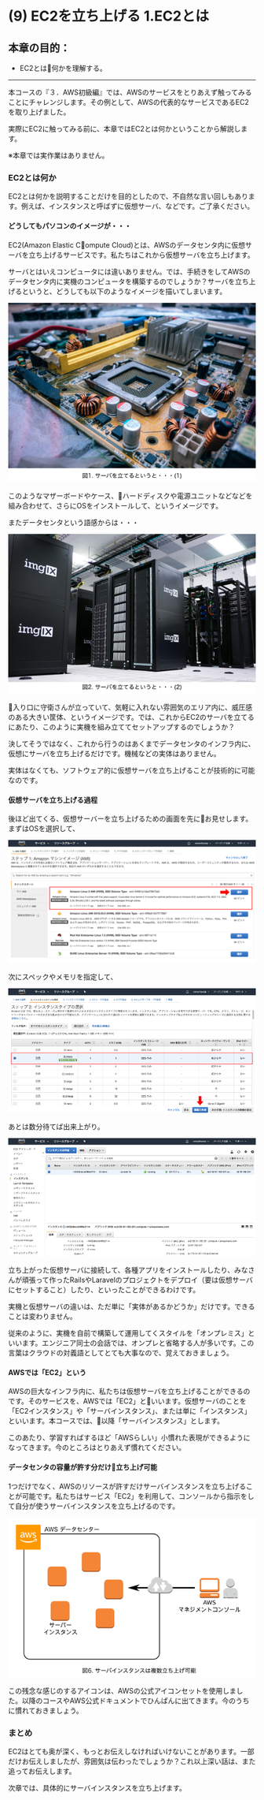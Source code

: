 # (9) EC2を立ち上げる 1.EC2とは

## 本章の目的：

- EC2とは何かを理解する。

***

本コースの『３．AWS初級編』では、AWSのサービスをとりあえず触ってみることにチャレンジします。その例として、AWSの代表的なサービスであるEC2を取り上げました。

実際にEC2に触ってみる前に、本章ではEC2とは何かということから解説します。 

※本章では実作業はありません。

### EC2とは何か

EC2とは何かを説明することだけを目的としたので、不自然な言い回しもあります。例えば、インスタンスと呼ばずに仮想サーバ、などです。ご了承ください。

#### どうしてもパソコンのイメージが・・・

EC2(Amazon Elastic Compute Cloud)とは、AWSのデータセンタ内に仮想サーバを立ち上げるサービスです。私たちはこれから仮想サーバを立ち上げます。

サーバとはいえコンピュータには違いありません。では、手続きをしてAWSのデータセンタ内に実機のコンピュータを構築するのでしょうか？サーバを立ち上げるというと、どうしても以下のようなイメージを描いてしまいます。

![図1. サーバを立てるというと・・・(1)](Fig1.png)

このようなマザーボードやケース、ハードディスクや電源ユニットなどなどを組み合わせて、さらにOSをインストールして、というイメージです。

またデータセンタという語感からは・・・

![図2. サーバを立てるというと・・・(2)](Fig2.png)

入り口に守衛さんが立っていて、気軽に入れない雰囲気のエリア内に、威圧感のある大きい筐体、というイメージです。では、これからEC2のサーバを立てるにあたり、このように実機を組み立ててセットアップするのでしょうか？

決してそうではなく、これから行うのはあくまでデータセンタのインフラ内に、仮想にサーバを立ち上げるだけです。機械などの実体はありません。

実体はなくても、ソフトウェア的に仮想サーバを立ち上げることが技術的に可能なのです。

#### 仮想サーバを立ち上げる過程

後ほど出てくる、仮想サーバーを立ち上げるための画面を先にお見せします。まずはOSを選択して、

![図3. 仮想サーバを立てる(1)](Fig3.png)

次にスペックやメモリを指定して、

![図4. 仮想サーバを立てる(2)](Fig4.png)

あとは数分待てば出来上がり。

![図5. 仮想サーバを立てる(3)](Fig5.png)

立ち上がった仮想サーバに接続して、各種アプリをインストールしたり、みなさんが頑張って作ったRailsやLaravelのプロジェクトをデプロイ（要は仮想サーバにセットすること）したり、といったことができるわけです。

実機と仮想サーバの違いは、ただ単に「実体があるかどうか」だけです。できることは変わりません。

従来のように、実機を自前で構築して運用してくスタイルを「オンプレミス」といいます。エンジニア同士の会話では、オンプレと省略する人が多いです。この言葉はクラウドの対義語としてとても大事なので、覚えておきましょう。

#### AWSでは「EC2」という

AWSの巨大なインフラ内に、私たちは仮想サーバを立ち上げることができるのです。そのサービスを、AWSでは「EC2」といいます。仮想サーバのことを「EC2インスタンス」や「サーバインスタンス」、または単に「インスタンス」といいます。本コースでは、以降「サーバインスタンス」とします。

このあたり、学習すればするほど「AWSらしい」小慣れた表現ができるようになってきます。今のところはとりあえず慣れてください。

#### データセンタの容量が許す分だけ立ち上げ可能

1つだけでなく、AWSのリソースが許すだけサーバインスタンスを立ち上げることが可能です。私たちはサービス「EC2」を利用して、コンソールから指示をして自分が使うサーバインスタンスを立ち上げるのです。

![図6. サーバインスタンスは複数立ち上げ可能](Fig6.png)

この残念な感じのするアイコンは、AWSの公式アイコンセットを使用しました。以降のコースやAWS公式ドキュメントでひんぱんに出てきます。今のうちに慣れておきましょう。

### まとめ

EC2はとても奥が深く、もっとお伝えしなければいけないことがあります。一部だけお伝えしましたが、雰囲気は伝わったでしょうか？これ以上深い話は、また追ってお伝えします。

次章では、具体的にサーバインスタンスを立ち上げます。

